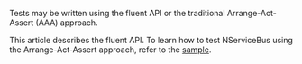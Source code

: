 
Tests may be written using the fluent API or the traditional Arrange-Act-Assert (AAA) approach.

This article describes the fluent API. To learn how to test NServiceBus using the Arrange-Act-Assert approach, refer to the [sample](/samples/unit-testing/).